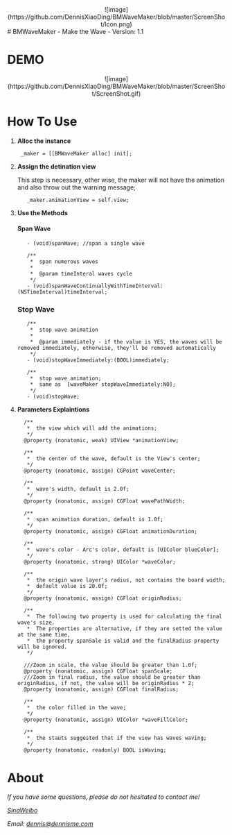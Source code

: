<center> ![image](https://github.com/DennisXiaoDing/BMWaveMaker/blob/master/ScreenShot/Icon.png) </center>
# BMWaveMaker
- Make the Wave
- Version: 1.1 

# DEMO
  <center> ![image](https://github.com/DennisXiaoDing/BMWaveMaker/blob/master/ScreenShot/ScreenShot.gif) </center>

# How To Use
1. **Alloc the instance**
 
		_maker = [[BMWaveMaker alloc] init];


2. **Assign the detination view**
      
    This step is necessary, other wise, the maker will not have the animation and also throw out the warning message;
  
  		  _maker.animationView = self.view;


3. **Use the Methods**
  
   #### Span Wave 

          - (void)spanWave; //span a single wave
        
		  /**
 		   *  span numerous waves
 		   *
		   *  @param timeInteral waves cycle
 		   */
		  - (void)spanWaveContinuallyWithTimeInterval:(NSTimeInterval)timeInterval;
	
		
   ### Stop Wave
		
		  /**
 		   *  stop wave animation
		   *
		   *  @param immediately - if the value is YES, the waves will be removed immediately, otherwise, they'll be removed automatically
		   */
		  - (void)stopWaveImmediately:(BOOL)immediately;

		  /**
		   *  stop wave animation;  
		   *  same as  [waveMaker stopWaveImmediately:NO];
		   */
		  - (void)stopWave;
		
4. **Parameters Explaintions**
        
         /**
		  *  the view which will add the animations;
		  */
		 @property (nonatomic, weak) UIView *animationView;

	     /**
		  *  the center of the wave, default is the View's center;
 		  */
		 @property (nonatomic, assign) CGPoint waveCenter;

		 /**
		  *  wave's width, default is 2.0f;
		  */
		 @property (nonatomic, assign) CGFloat wavePathWidth;

		 /**
		  *  span animation duration, default is 1.0f;
		  */
		 @property (nonatomic, assign) CGFloat animationDuration;

		 /**
		  *  wave's color - Arc's color, default is [UIColor blueColor];
 		  */
		 @property (nonatomic, strong) UIColor *waveColor;

		 /**
		  *  the origin wave layer's radius, not contains the board width;
		  *  default value is 20.0f;
		  */
		 @property (nonatomic, assign) CGFloat originRadius;

		 /**
		  *  The following two property is used for calculating the final wave's size.
		  *  The properties are alternative, if they are setted the value at the same time,
		  *  the property spanSale is valid and the finalRadius property will be ignored.
 		  */

		 ///Zoom in scale, the value should be greater than 1.0f;
		 @property (nonatomic, assign) CGFloat spanScale;
		 ///Zoom in final radius, the value should be greater than originRadius, if not, the value will be originRadius * 2;
		 @property (nonatomic, assign) CGFloat finalRadius;

		 /**
		  *  the color filled in the wave;
		  */
		 @property (nonatomic, assign) UIColor *waveFillColor;

		 /**
		  *  the stauts suggested that if the view has waves waving;
 		  */
		 @property (nonatomic, readonly) BOOL isWaving;

# About
 *If you have some questions, please do not hesitated to contact me!*
 
 *[SinaWeibo](http://weibo.com/GreatDingXiao)*
 
 *Email: dennis@dennisme.com* 
